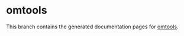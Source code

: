 # omtools

This branch contains the generated documentation pages for
[omtools](https://lsdolab.github.io/omtools).

